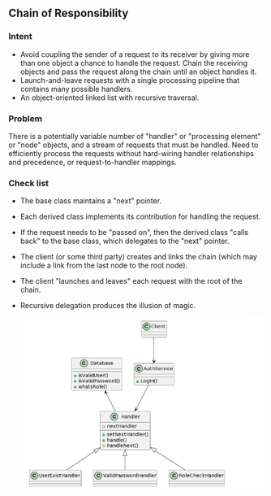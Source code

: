 ## Chain of Responsibility
### Intent
* Avoid coupling the sender of a request to its receiver by giving more than one object a chance to handle the request. Chain the receiving objects and pass the request along the chain until an object handles it.
* Launch-and-leave requests with a single processing pipeline that contains many possible handlers.
* An object-oriented linked list with recursive traversal.
### Problem
There is a potentially variable number of "handler" or "processing element" or "node" objects, and a stream of requests that must be handled. Need to efficiently process the requests without hard-wiring handler relationships and precedence, or request-to-handler mappings.
### Check list
* The base class maintains a "next" pointer.
* Each derived class implements its contribution for handling the request.
* If the request needs to be "passed on", then the derived class "calls back" to the base class, which delegates to the "next" pointer.
* The client (or some third party) creates and links the chain (which may include a link from the last node to the root node).
* The client "launches and leaves" each request with the root of the chain.
* Recursive delegation produces the illusion of magic.


  
  ![image](./ChainofResponsibility.png)
